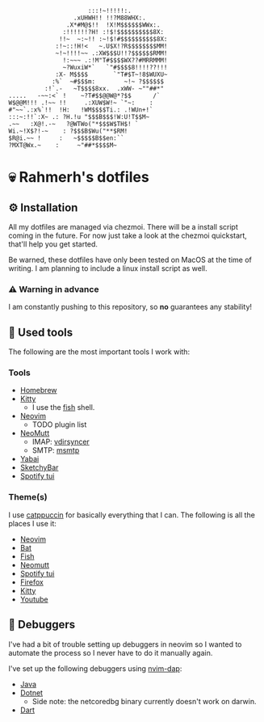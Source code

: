 ```
                      :::!~!!!!!:.
                  .xUHWH!! !!?M88WHX:.
                .X*#M@$!!  !X!M$$$$$$WWx:.
               :!!!!!!?H! :!$!$$$$$$$$$$8X:
              !!~  ~:~!! :~!$!#$$$$$$$$$$8X:
             :!~::!H!<   ~.U$X!?R$$$$$$$$MM!
             ~!~!!!!~~ .:XW$$$U!!?$$$$$$RMM!
               !:~~~ .:!M"T#$$$$WX??#MRRMMM!
               ~?WuxiW*`   `"#$$$$8!!!!??!!!
             :X- M$$$$       `"T#$T~!8$WUXU~
            :%`  ~#$$$m:        ~!~ ?$$$$$$
          :!`.-   ~T$$$$8xx.  .xWW- ~""##*"
.....   -~~:<` !    ~?T#$$@@W@*?$$      /`
W$@@M!!! .!~~ !!     .:XUW$W!~ `"~:    :
#"~~`.:x%`!!  !H:   !WM$$$$Ti.: .!WUn+!`
:::~:!!`:X~ .: ?H.!u "$$$B$$$!W:U!T$$M~
.~~   :X@!.-~   ?@WTWo("*$$$W$TH$! `
Wi.~!X$?!-~    : ?$$$B$Wu("**$RM!
$R@i.~~ !     :   ~$$$$$B$$en:``
?MXT@Wx.~    :     ~"##*$$$$M~

```

# 💀 Rahmerh's dotfiles

## ⚙️ Installation

All my dotfiles are managed via chezmoi. There will be a install script coming in the future. For now just take a look at the chezmoi quickstart, that'll help you get started.

Be warned, these dotfiles have only been tested on MacOS at the time of writing. I am planning to include a linux install script as well.

### ⚠️ Warning in advance

I am constantly pushing to this repository, so **no** guarantees any stability!

## 📝 Used tools

The following are the most important tools I work with:

### Tools

- [Homebrew](https://github.com/Homebrew/brew)
- [Kitty](https://github.com/kovidgoyal/kitty)
  - I use the [fish](https://github.com/fish-shell/fish-shell) shell.
- [Neovim](https://github.com/neovim/neovim)
  - TODO plugin list
- [NeoMutt](https://github.com/neomutt/neomutt)
  - IMAP: [vdirsyncer](https://github.com/pimutils/vdirsyncer)
  - SMTP: [msmtp](https://marlam.de/msmtp/)
- [Yabai](https://github.com/koekeishiya/yabai)
- [SketchyBar](https://github.com/FelixKratz/SketchyBar)
- [Spotify tui](https://github.com/Rigellute/spotify-tui)

### Theme(s)

I use [catppuccin](https://github.com/catppuccin/catppuccin) for basically everything that I can. The following is all the places I use it:

- [Neovim](https://github.com/catppuccin/nvim)
- [Bat](https://github.com/catppuccin/bat)
- [Fish](https://github.com/catppuccin/fish)
- [Neomutt](https://github.com/catppuccin/neomutt)
- [Spotify tui](https://github.com/catppuccin/spotify-tui)
- [Firefox](https://github.com/catppuccin/firefox)
- [Kitty](https://github.com/catppuccin/kitty)
- [Youtube](https://github.com/catppuccin/youtube)

## 🐞 Debuggers

I've had a bit of trouble setting up debuggers in neovim so I wanted to automate the process so I never have to do it manually again.

I've set up the following debuggers using [nvim-dap](https://github.com/mfussenegger/nvim-dap):

- [Java](https://github.com/mfussenegger/nvim-dap/wiki/Java)
- [Dotnet](https://github.com/mfussenegger/nvim-dap/wiki/Debug-Adapter-installation#Dotnet)
  - Side note: the netcoredbg binary currently doesn't work on darwin.
- [Dart](https://github.com/mfussenegger/nvim-dap/wiki/Debug-Adapter-installation#Dart)
